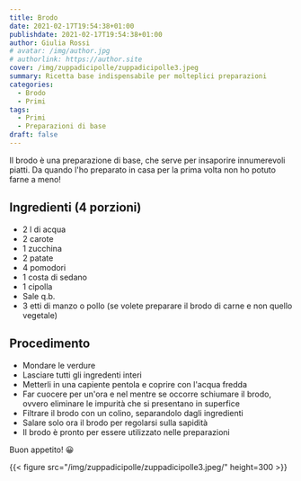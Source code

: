 ```yaml
---
title: Brodo
date: 2021-02-17T19:54:38+01:00
publishdate: 2021-02-17T19:54:38+01:00
author: Giulia Rossi
# avatar: /img/author.jpg
# authorlink: https://author.site
cover: /img/zuppadicipolle/zuppadicipolle3.jpeg
summary: Ricetta base indispensabile per molteplici preparazioni
categories:
  - Brodo
  - Primi
tags:
  - Primi
  - Preparazioni di base
draft: false
---
```


Il brodo è una preparazione di base, che serve per insaporire innumerevoli piatti.
Da quando l'ho preparato in casa per la prima volta non ho potuto farne a meno!


## Ingredienti (4 porzioni)

* 2 l di acqua
* 2 carote
* 1 zucchina
* 2 patate
* 4 pomodori
* 1 costa di sedano
* 1 cipolla
* Sale q.b.
* 3 etti di manzo o pollo (se volete preparare il brodo di carne e non quello vegetale)

## Procedimento

* Mondare le verdure
* Lasciare tutti gli ingredenti interi
* Metterli in una capiente pentola e coprire con l'acqua fredda
* Far cuocere per un'ora e nel mentre se occorre schiumare il brodo, ovvero eliminare le impurità che si presentano in superfice
* Filtrare il brodo con un colino, separandolo dagli ingredienti
* Salare solo ora il brodo per regolarsi sulla sapidità
* Il brodo è pronto per essere utilizzato nelle preparazioni

Buon appetito! 😀

   {{< figure src="/img/zuppadicipolle/zuppadicipolle3.jpeg/" height=300  >}}